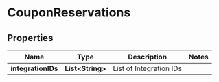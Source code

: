 

# CouponReservations

## Properties

Name | Type | Description | Notes
------------ | ------------- | ------------- | -------------
**integrationIDs** | **List&lt;String&gt;** | List of Integration IDs | 



